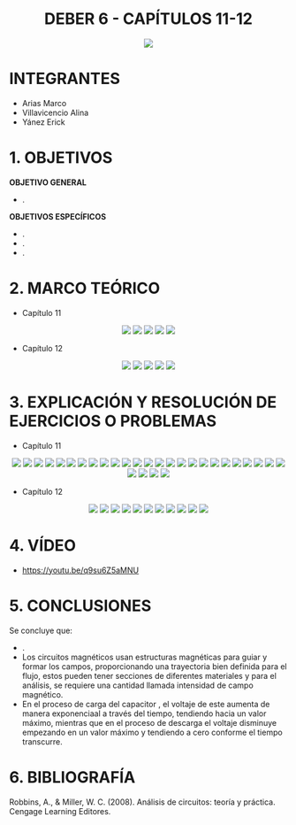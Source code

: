 <div align="center">

# DEBER 6 - CAPÍTULOS 11-12
  
![](https://github.com/erickyanez1/IMAGENES-DEBER-1/blob/main/espe.png) 

</div>

# **INTEGRANTES**

- Arias Marco
- Villavicencio Alina
- Yánez Erick


# **1. OBJETIVOS**

**OBJETIVO GENERAL**
  - .
 
 **OBJETIVOS ESPECÍFICOS**
  - .
  - .
  - .
  
# **2. MARCO TEÓRICO**

- Capítulo 11
<div align="center">

![](https://github.com/erickyanez1/DEBER6/blob/main/IMG/Teoria_cap11_1.png)
![](https://github.com/erickyanez1/DEBER6/blob/main/IMG/Teoria_cap11_2.png)
![](https://github.com/erickyanez1/DEBER6/blob/main/IMG/Teoria_cap11_3.png)
![](https://github.com/erickyanez1/DEBER6/blob/main/IMG/Teoria_cap11_4.png)
![](https://github.com/erickyanez1/DEBER6/blob/main/IMG/Teoria_cap11_5.png)

</div>


- Capítulo 12
<div align="center">

![](https://github.com/erickyanez1/DEBER6/blob/main/IMG/MapaCap12_P1.jpg)
![](https://github.com/erickyanez1/DEBER6/blob/main/IMG/MapaCap12_P2.jpg)
![](https://github.com/erickyanez1/DEBER6/blob/main/IMG/MapaCap12_P3.jpg)
![](https://github.com/erickyanez1/DEBER6/blob/main/IMG/MapaCap12_P4.jpg)
![](https://github.com/erickyanez1/DEBER6/blob/main/IMG/MapaCap12_P5.jpg)
  
</div>




# **3. EXPLICACIÓN Y RESOLUCIÓN DE EJERCICIOS O PROBLEMAS**

- Capítulo 11
<div align="center">

  
![](https://github.com/erickyanez1/DEBER6/blob/main/IMG/1.PNG)
![](https://github.com/erickyanez1/DEBER6/blob/main/IMG/3.PNG)
![](https://github.com/erickyanez1/DEBER6/blob/main/IMG/7-1.PNG)
![](https://github.com/erickyanez1/DEBER6/blob/main/IMG/7-2.PNG)
![](https://github.com/erickyanez1/DEBER6/blob/main/IMG/7-3.PNG)
![](https://github.com/erickyanez1/DEBER6/blob/main/IMG/9-1.PNG)
![](https://github.com/erickyanez1/DEBER6/blob/main/IMG/9-2.PNG)
![](https://github.com/erickyanez1/DEBER6/blob/main/IMG/11.PNG)
![](https://github.com/erickyanez1/DEBER6/blob/main/IMG/13.PNG)
![](https://github.com/erickyanez1/DEBER6/blob/main/IMG/13-2.PNG)
![](https://github.com/erickyanez1/DEBER6/blob/main/IMG/13-3.PNG)
![](https://github.com/erickyanez1/DEBER6/blob/main/IMG/13-4.PNG)
![](https://github.com/erickyanez1/DEBER6/blob/main/IMG/15.PNG)
![](https://github.com/erickyanez1/DEBER6/blob/main/IMG/17-1.PNG)
![](https://github.com/erickyanez1/DEBER6/blob/main/IMG/17-2.PNG)
![](https://github.com/erickyanez1/DEBER6/blob/main/IMG/19.PNG)
![](https://github.com/erickyanez1/DEBER6/blob/main/IMG/21.PNG)
![](https://github.com/erickyanez1/DEBER6/blob/main/IMG/23.PNG)
![](https://github.com/erickyanez1/DEBER6/blob/main/IMG/23-2.PNG)
![](https://github.com/erickyanez1/DEBER6/blob/main/IMG/23-3.PNG)
![](https://github.com/erickyanez1/DEBER6/blob/main/IMG/23-4.PNG)
![](https://github.com/erickyanez1/DEBER6/blob/main/IMG/25.PNG)
![](https://github.com/erickyanez1/DEBER6/blob/main/IMG/Ejercicio_cap11_27.png)
![](https://github.com/erickyanez1/DEBER6/blob/main/IMG/Ejercicio_cap11_29.png)
![](https://github.com/erickyanez1/DEBER6/blob/main/IMG/Ejercicio_cap11_31.png)
![](https://github.com/erickyanez1/DEBER6/blob/main/IMG/Ejercicio_cap11_33.png)
![](https://github.com/erickyanez1/DEBER6/blob/main/IMG/Ejercicio_cap11_35.png)
![](https://github.com/erickyanez1/DEBER6/blob/main/IMG/Ejercicio_cap11_37.png)
![](https://github.com/erickyanez1/DEBER6/blob/main/IMG/Ejercicio_cap11_39_41_43.png)

</div>

- Capítulo 12
<div align="center">

![](https://github.com/erickyanez1/DEBER6/blob/main/IMG/Ejercicio_cap12_1.png)
![](https://github.com/erickyanez1/DEBER6/blob/main/IMG/Ejercicio_cap12_3_5.png)
![](https://github.com/erickyanez1/DEBER6/blob/main/IMG/EjerciciosCap12_P1.jpg)
![](https://github.com/erickyanez1/DEBER6/blob/main/IMG/EjerciciosCap12_P2.jpg)
![](https://github.com/erickyanez1/DEBER6/blob/main/IMG/EjerciciosCap12_P3.jpg)
![](https://github.com/erickyanez1/DEBER6/blob/main/IMG/EjerciciosCap12_P4.jpg)
![](https://github.com/erickyanez1/DEBER6/blob/main/IMG/EjerciciosCap12_P5.jpg)
![](https://github.com/erickyanez1/DEBER6/blob/main/IMG/EjerciciosCap12_P6.jpg)
![](https://github.com/erickyanez1/DEBER6/blob/main/IMG/EjerciciosCap12_P7.jpg)
![](https://github.com/erickyanez1/DEBER6/blob/main/IMG/EjerciciosCap12_P8.jpg)
![](https://github.com/erickyanez1/DEBER6/blob/main/IMG/EjerciciosCap12_P9.jpg)

</div>

# **4. VÍDEO**

- https://youtu.be/q9su6Z5aMNU

# **5. CONCLUSIONES**

Se concluye que:

- .
- Los circuitos magnéticos usan estructuras magnéticas para guiar y formar los campos, proporcionando una trayectoria bien definida para el flujo, estos pueden tener secciones de diferentes materiales y para el análisis, se requiere una cantidad llamada intensidad de campo magnético.
- En el proceso de carga del capacitor , el voltaje de este aumenta de manera exponenciaal a través del tiempo, tendiendo hacia un valor máximo, mientras que en el proceso de descarga el voltaje disminuye empezando en un valor máximo y tendiendo a cero conforme el tiempo transcurre.


# **6. BIBLIOGRAFÍA**

Robbins, A., & Miller, W. C. (2008). Análisis de circuitos: teoría y práctica. Cengage Learning Editores.
